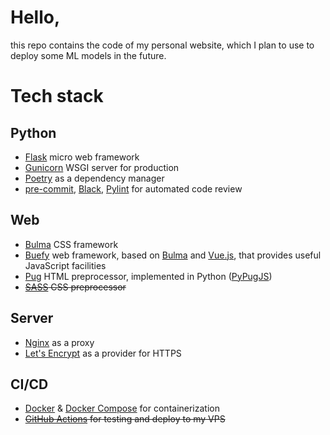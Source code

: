 # Hello,

this repo contains the code of my personal website, which I plan to use to deploy some ML models in the future.

# Tech stack

## Python

- [Flask] micro web framework
- [Gunicorn] WSGI server for production
- [Poetry] as a dependency manager
- [pre-commit], [Black], [Pylint] for automated code review

## Web

- [Bulma] CSS framework
- [Buefy] web framework, based on [Bulma] and [Vue.js], that provides useful JavaScript facilities
- [Pug] HTML preprocessor, implemented in Python ([PyPugJS])
- ~~[SASS] CSS preprocessor~~

## Server

- [Nginx] as a proxy
- [Let's Encrypt] as a provider for HTTPS

## CI/CD

- [Docker] & [Docker Compose] for containerization
- ~~[GitHub Actions] for testing and deploy to my VPS~~

[Flask]: https://github.com/pallets/flask
[Gunicorn]: https://github.com/benoitc/gunicorn
[Poetry]: https://github.com/python-poetry/poetry
[pre-commit]: https://pre-commit.com
[Black]: https://github.com/psf/black
[Pylint]: https://github.com/PyCQA/pylint
[Bulma]: https://github.com/jgthms/bulma
[Buefy]: https://github.com/buefy/buefy
[Vue.js]: https://github.com/vuejs/vue
[Pug]: https://pugjs.org
[PyPugJS]: https://github.com/kakulukia/pypugjs
[SASS]: https://github.com/sass/sass
[Nginx]: https://www.nginx.com
[Let's Encrypt]: https://letsencrypt.org
[Docker]: https://www.docker.com
[Docker Compose]: https://github.com/docker/compose
[GitHub Actions]: https://docs.github.com/en/actions

